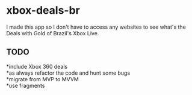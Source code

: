 # xbox-deals-br
I made this app so I don't have to access any websites to see what's the Deals with Gold of Brazil's Xbox Live.  
## TODO
*include Xbox 360 deals  
*as always refactor the code and hunt some bugs  
*migrate from MVP to MVVM    
*use fragments    
